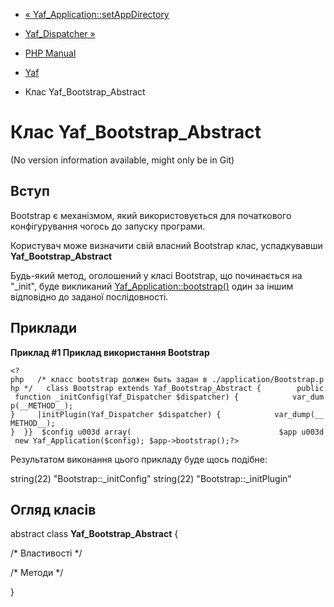 - [« Yaf_Application::setAppDirectory](yaf-application.setappdirectory.md)
- [Yaf_Dispatcher »](class.yaf-dispatcher.md)

- [PHP Manual](index.md)
- [Yaf](book.yaf.md)
- Клас Yaf_Bootstrap_Abstract

# Клас Yaf_Bootstrap_Abstract

(No version information available, might only be in Git)

## Вступ

Bootstrap є механізмом, який використовується для початкового
конфігурування чогось до запуску програми.

Користувач може визначити свій власний Bootstrap клас,
успадкувавши **Yaf_Bootstrap_Abstract**

Будь-який метод, оголошений у класі Bootstrap, що починається на "\_init",
буде викликаний
[Yaf_Application::bootstrap()](yaf-application.bootstrap.md) один за
іншим відповідно до заданої послідовності.

## Приклади

**Приклад #1 Приклад використання Bootstrap**

` <?php   /* класс bootstrap должен быть задан в ./application/Bootstrap.php */   class Bootstrap extends Yaf_Bootstrap_Abstract {        public function _initConfig(Yaf_Dispatcher $dispatcher) {            var_dump(__METHOD__); }     |initPlugin(Yaf_Dispatcher $dispatcher) {            var_dump(__METHOD__); }  }}  $config u003d array(                                 $app u003d new Yaf_Application($config); $app->bootstrap();?> `

Результатом виконання цього прикладу буде щось подібне:

string(22) "Bootstrap::_initConfig"
string(22) "Bootstrap::_initPlugin"

## Огляд класів

abstract class **Yaf_Bootstrap_Abstract** {

/\* Властивості \*/

/\* Методи \*/

}
